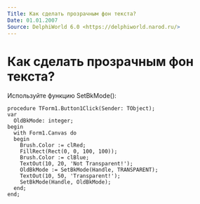 ```yaml
---
Title: Как сделать прозрачным фон текста?
Date: 01.01.2007
Source: DelphiWorld 6.0 <https://delphiworld.narod.ru/>
---
```



Как сделать прозрачным фон текста?
==================================

Используйте функцию SetBkMode():

    procedure TForm1.Button1Click(Sender: TObject);
    var
      OldBkMode: integer;
    begin
      with Form1.Canvas do
      begin
        Brush.Color := clRed;
        FillRect(Rect(0, 0, 100, 100));
        Brush.Color := clBlue;
        TextOut(10, 20, 'Not Transparent!');
        OldBkMode := SetBkMode(Handle, TRANSPARENT);
        TextOut(10, 50, 'Transparent!');
        SetBkMode(Handle, OldBkMode);
      end;
    end;


